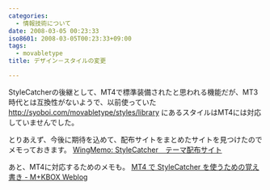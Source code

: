 ```yaml
---
categories:
  - 情報技術について
date: 2008-03-05 00:23:33
iso8601: 2008-03-05T00:23:33+09:00
tags:
  - movabletype
title: デザイン－スタイルの変更

---
```


StyleCatcherの後継として、MT4で標準装備されたと思われる機能だが、MT3時代とは互換性がないようで、以前使っていた
http://syoboi.com/movabletype/styles/library
にあるスタイルはMT4には対応していませんでした。

とりあえず、今後に期待を込めて、配布サイトをまとめたサイトを見つけたのでメモっておきます。
<a title="WingMemo: StyleCatcher　テーマ配布サイト" href="http://wing.w-museum.com/200609251452.html">WingMemo: StyleCatcher　テーマ配布サイト</a>

あと、MT4に対応するためのメモも。
<a title="MT4 で StyleCatcher を使うための覚え書き - M+KBOX Weblog" href="http://mk-box.com/weblog/movable_type/mt4_stylecatcher.html">MT4 で StyleCatcher を使うための覚え書き - M+KBOX Weblog</a>
